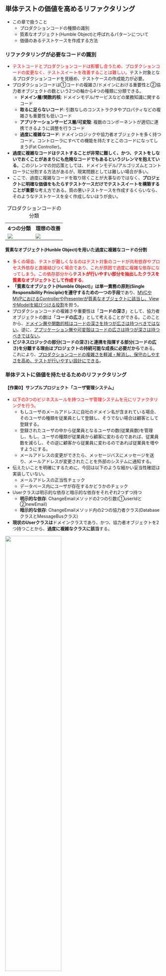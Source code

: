 <style>
    .diagonal tr:first-child th:first-child {
    background-image: linear-gradient(
        to right top, transparent calc(50% - 0.5px), #eaeaea 50%, #eaeaea calc(50% + 0.5px), transparent calc(50% + 1px)
    );
    display: grid;
    width: max-content;
    justify-content: space-between;
    grid-template-columns: repeat(2, 1fr);
    grid-auto-rows: 1fr;
    }
    .col-header {
        grid-column-start: 2;
        text-align: right;
    }
    .row-header {
        grid-column-start: 1;
    }
</style>

## 単体テストの価値を高めるリファクタリング

- この章で扱うこと
  - プロダクションコードの種類の識別
  - 質素なオブジェクト(Humble Object)と呼ばれるパターンについて
  - 価値のあるテストケースを作成する方法

### リファクタリングが必要なコードの識別

- <font color=red>テストコードとプロダクションコードは影響し合うため、プロダクションコードの変更なく、テストスイートを改善することは難しい。</font>テスト対象となるプロダクションコードを見極め、テストケースの作成能力が必要。
- プロダクションコードは①コードの複雑さ/ドメインにおける重要性と②協力者オブジェクトの数という2つの軸から4つの種類に分類できる。
  - **ドメイン層/関数的核**: ドメインモデル/サービスなどの業務知識に関するコード
  - **取るに足らないコード**: 引数なしのコンストラクタやプロパティなどの複雑さも重要性も低いコード
  - **アプリケーションサービス層/可変殻**: 複数のコンポーネントが適切に連携できるように調整を行うコード
  - **過度に複雑なコード**: ドメインロジックや協力者オブジェクトを多く持つコード。コントローラにすべての機能を持たすとこのコードになってしまう(Fat Controller)。
- **過度に複雑なコードはテストすることが非常に難しく、かつ、テストをしないでおくことがあまりにも危険なコードでもあるというジレンマを抱えている**。このジレンマの対応策としては、ドメインモデル/アルゴリズムとコントローラに分割する方法があるが、現実問題としては難しい場合が多い。
- ここで、過度に複雑なコードを取り除くことが大事なのではなく、**プロジェクトに明確な価値をもたらすテストケースだけでテストスイートを構築することが重要**な考え方である。質の悪いテストケースを作成するくらいなら、そのようなテストケースを全く作成しないほうが良い。

<table>
    <caption>プロダクションコードの分類</caption>
    <tr>
        <th>4つの分類</th>
        <th>理想の改善</th>
    </tr>
    <tr>
        <td><img src="images/2-21.png"></td>
        <td><img src="images/2-22.png"></td>
</table>

#### 質素なオブジェクト(Hunble Object)を用いた過度に複雑なコードの分割

- <font color=red>多くの場合、テストが難しくなるのはテスト対象のコードが共有依存やプロセス外依存と直接結びつく場合であり、これが原因で過度に複雑な依存になってしまう。この依存部分から<b>テストが行いやすい部分を抽出したクラスを質素なオブジェクトとして作成する</b>。</font>
- **「質素なオブジェクト(Humble Object)」は単一責務の原則(Single Responsibility Principle)を遵守するための一つの手段**であり、<u>MVCやMVPにおけるControllerやPresenterが質素なオブジェクトに該当し、ViewやModelを結びつける役割</u>を担う。
- プロダクションコードの複雑さや重要性は「**コードの深さ**」として、協力者オブジェクトの数は「**コードの広さ**」として考えることができる。このことから、<u>ドメイン層や関数的核はコードの深さを持つが広さは持つべきではない</u>。逆に、<u>アプリケーション層や可変殻はコードの広さは持つが深さは持つべきではない</u>。
- **ビジネスロジックの部分(コードの深さ)と連携を指揮する部分(コードの広さ)を分離する理由はプロジェクトの持続可能な成長に必要だから**である。これにより、<u>プロダクションコードの複雑さを軽減・解消し、保守のしやすさを高め、テストが行いやすい設計にできる</u>。

<div style="page-break-before:always"></div>

### 単体テストに価値を持たせるためのリファクタリング

#### 【作業0】サンプルプロジェクト「ユーザ管理システム」

- <font color=red>以下の3つのビジネスルールを持つユーザ管理システムを元にリファクタリングを行う。</font>
  - もしユーザのメールアドレスに自社のドメイン名が含まれている場合、そのユーザの種類を従業員として登録し、そうでない場合は顧客として登録する。
  - 登録されたユーザの中から従業員となるユーザの数(従業員数)を管理し、もし、ユーザの種類が従業員から顧客に変わるのであれば、従業員数を減らし、その逆に顧客から従業員に変わるのであれば従業員を増やすようにする。
  - メールアドレスの変更ができたら、メッセージバスにメッセージを送り、メールアドレスが変更されたことを外部のシステムに通知する。
- 伝えたいことを明確にするために、今回は以下のような細かい妥当性確認は実装していない。
  - メールアドレスの正当性チェック
  - データベース内にユーザが存在するかどうかのチェック
- Userクラスは明示的な依存と暗示的な依存をそれぞれ2つずつ持つ
  - **明示的な依存**: ChangeEmailメソッドの2つの引数(①userIdと②newEmail)
  - **暗示的な依存**: ChangeEmailメソッド内の2つの協力者クラス(DatabaseクラスとMessageBusクラス)
- **現状のUserクラスは**ドメインクラスであり、かつ、協力者オブジェクトを2つ持つことから、**過度に複雑なクラスに該当**する。

<img src="images/2-23.png" width=60%>

##### Userクラス

```CSharp
public enum UserType {
    Customer = 1,
    Employee = 2,
}

public class User {
    public int UserId { get; private set; }
    public string Email { get; private set; }
    public UserType Type { get; private set; }


    public void ChangeEmail(int userId, string newEmail) {
        object[] data = Database.GetUserById(userId);
        UserId = userId;
        Email = (string)data[1];
        Type = (UserType)data[2];

        if(Email == newEmail) return;

        object[] companyData = Database.GetCompany();

        string companyDomainName  = (string)companyData[0];
        string emailDomain = newEmail.Split('@').[1];
        bool isEmailCorporate = emailDomain == companyDomainName;
        UserType newType = (isEmailCorporate)? UserType.Employee : UserType.Customer;

        int numberOfEmployees = (int)companyData[1];
        if(Type != newType) {
            int delta = (newType == UserType.Employee)? 1 : -1;
            int newNumber = numberOfEmployees + delta;
            Database.SaveCompany(newNumber);
        }

        Email = newEmail;
        Type = newType;

        Database.SaveUser(this);
        MessageBus.SendEmailChangeMessage(UserId, newEmail);
    }
}
```

<div style="page-break-before:always"></div>

#### 【作業1】1回目のリファクタリング「アプリケーションサービス層の導入」

- <font color=red>ドメインモデルであるUserクラスに協力者オブジェクト(プロセス外依存)を持たせないために、アプリケーションサービス層に該当するUserControllerクラス(Humble Object)を作成する。</font>
- UserControllerクラスの実装によりUserクラスからプロセス外依存を取り除くことができたが、いまだに以下の課題を持っている。
  - 【課題1】プロセス外依存が具象クラス(DatabaseクラスとMessageBusクラス)でありインタフェース(抽象クラス)ではないため、モックに置き換えることができず、統合テストで問題となる。
  - 【課題2】コントローラは連携が責務であり、データベースの取得データを変換する処理(UserとCompany情報の変換処理)は責務外になるため、別のクラスに担当してもらう必要がある。
  - 【課題3】UserクラスのChangeEmailメソッドの戻り値が従業員数となっているが、Userクラスの責務ではないため、別のクラスに持たせる必要がある(設計の間違い)。
  - 【課題4】コントローラは更新されたデータを保存した後、新しいメールアドレスが以前と同じだったのかどうかを確認せずにメッセージを送っている。

<img src="images/2-24.png" width=65%>

##### UserControllerクラス

```CSharp
public class UserController {
    private readonly Database _database = new Database();
    private readonly MessageBus _messageBus = new MessageBus();

    public void ChangeEmail(int userId, string newEmail) {
        object[] data = _database.GetUserById(userId);
        string email = (string)data[1];
        UserType type = (UserType)data[2];
        var user = new User(userId, email, type);

        object[] companyData = _database.GetCompany();
        string companyDomainName  = (string)companyData[0];
        int numberOfEmployees = (int)companyData[1];

        int newNumberOfEmployees = 
            user.ChangeEmail(newEmail, companyDomainName, numberOfEmployees);

        _database.SaveCompany(newNumberOfEmployees);
        _database.SaveUser(user);
        _messageBus.SendEmailChangeMessage(userId, newEmail);
    }
}
```

##### ChangeEmailメソッド修正後のUserクラス

```CSharp
public class User {
    public int ChangeEmail(string newEmail, string companyDomainName, int numberOfEmployees) {
        if(Email == newEmail) return numberOfEmployees;

        string emailDomain = newEmail.Split('@')[1];
        bool isEmailCorporate = emailDomain == companyDomainName;
        UserType newType = (isEmailCorporate)? UserType.Employee : UserType.Customer;

        if(Type != newType) {
            int delta = (newType == UserType.Employee)? 1 : -1;
            int newNumber = numberOfEmployees + delta;
            Database.SaveCompany(newNumber);
        }
        
        Email = newEmail;
        Type = newType;
        return numberOfEmployees;
    }
}
```

<div style="page-break-before:always"></div>

#### 【作業2】2回目のリファクタリング「アプリケーションサービスから複雑さを取り除く」

- <font color=red>UserControllerクラスにコントローラとしての性質をきちんと持たせるためにはデータベースから取得したデータをドメインクラスのインスタンスに変換するロジックを取り除く必要がある。</font>O/Rマッパー(Object-Relational Mapper)やFactoryクラスを用意することで対応する。
- 変換ロジックはデータ変換処理やデータ参照の際にライブラリのロジックを通る。これはライブラリ内の分岐や例外処理を通ることを意味しており、<u>変換ロジックは複雑なロジックとして考えることができる</u>。

##### UserFactoryクラス

```CSharp
public class UserFactory {
    public static User Create(object[] data) {
        // [独自に用意したメソッド]
        // 引数がfalseであれば例外を投げる
        Precondition.Requires(data.Length >= 3);

        int id = (int)data[0];
        string email = (string)data[1];
        UserType type = (UserType)data[2];

        return new User(id, email, type);
    }
}
```

<div style="page-break-before:always"></div>

#### 【作業3】3回目のリファクタリング「新たなクラス(ドメイン層)の導入」

- <font color=red>1、2回目のリファクタリングを経て、次の課題を残しているため、以下に対応策とその影響を示す。</font>
  - **課題**: UserクラスのChangeEmailメソッドの戻り値が従業員数という責務外の機能を持っており、そのChangeEmailメソッドをUserControllerが呼び出している。
  - **対応策**: Companyクラス(ドメインモデル)を作成し、そのファクトリであるCompanyFactoryクラスも作成した後、UserControllerとUserクラスをリファクタリングする。
  - **影響**: UserControllerクラスはドメインモデルと共有依存・プロセス外依存の連携だけ担当するクラスとして以前より下に移動した。UserクラスはCompanyクラスを協力者オブジェクトとして持っているため、以前より右に位置し、テストがしにくくなったが気にするほどの難しさではない。
- UserControllerの連携内容はデータベースからデータを取得し、そのデータをドメインモデルに変換した後、モデルの内部情報を更新し、更新結果を反映し保存し直すことである。
- ドメインモデルであるUserやCompanyクラスは副作用を発生させているがドメインモデル内で収まっており、またデータベースやメッセージバスなどの共有依存・プロセス外依存の副作用はコントローラ内で収まっていることから**テスト容易性はリファクタリング前と比較して格段に向上している**。今回のリファクタリングでコミュニケーションベーステストが不要になり、<u>出力値ベーステストと状態ベーステストのみで単体テストができる</u>ことを意味している。

<img src="images/2-26.png" width=70%>


##### CompanyクラスとCompanyFactoryクラス

```CSharp
public class Company { // ドメインモデル
    public string DomainName { get; private set; }
    public int NumberOfEmployees { get; private set; }

    public void ChangeNumberOfEmployees(int delta) {
        Precondition.Requires(NumberOfEmployees + delta >= 0);
        NumberOfEmployees += delta;
    }

    public void IsEmailCorporate(string email) {
        string emailDomain = email.Split('@')[1];
        return emailDomain == DomainName;
    }
}

public class CompanyFactory { // ファクトリクラス
    public static User Create(object[] data) {
        Precondition.Requires(data.Length >= 3);

        string domainName  = (string)companyData[0];
        int numberOfEmployees = (int)companyData[1];

        return new Company(domainName, numberOfEmployees);
    }
}
```

##### リファクタリング後のUserとUserControllerクラス

```CSharp
public class UserController {
    private readonly Database _database = new Database();
    private readonly MessageBus _messageBus = new MessageBus();

    public void ChangeEmail(int userId, string newEmail) {
        object[] userData = _database.GetUserById(userId);
        var user = new UserFactory(userData);

        object[] companyData = _database.GetCompany();
        Company company = CompanyFactory.Create(companyData);

        user.ChangeEmail(newEmail, company);

        _database.SaveCompany(newNumberOfEmployees);
        _database.SaveUser(user);
        _messageBus.SendEmailChangeMessage(userId, newEmail);
    }
}

public class User {
    public int UserId { get; private set; }
    public string Email { get; private set; }
    public UserType Type { get; private set; }

    public void ChangeEmail(string newEmail, Company company) {
        if(Email == newEmail) return;

        UserType newType = (isEmailCorporate)? UserType.Employee : UserType.Customer;

        if(Type != newType) {
            int delta = (newType == UserType.Employee)? 1 : -1;
            company.ChangeNumberOfEmployees(delta);
        }
        
        Email = newEmail;
        Type = newType;
    }
}
```

<div style="page-break-before:always"></div>

### プロダクションコードの種類に基づく効果的な単体テストの作成

- <font color=red>リファクタリング後のユーザ管理システムからメソッド単位でプロダクションコードを分類すると下表のようになり、<b>最も単体テストの費用対効果が高いのは表内の左上が該当する</b>。</font>次に、**取るに足らないコードは単体テストが不要である**。そして、**アプリケーションサービス層・可変殻のコードは統合テストの対象になる**。

<table>
    <caption>メソッドごとのプロダクションコードの種類</caption>
    <tr>
        <th></th>
        <th>協力者オブジェクトの数が少ない</th>
        <th>協力者オブジェクトの数が多い</th>
    </tr>
    <tr>
        <th>コードの複雑さ・<br>重要性が高い</th>
        <td>・Userクラス<br>　・ChangeEmail<br>・Companyクラス<br>　・ChangeNumberOfEmployees<br>　・IsEmailCorporate<br>・UserFactoryクラス<br>　・Create<br>・CompanyFactoryクラス<br>　・Create</td>
        <td>なし</td>
    </tr>
    <tr>
        <th>コードの複雑さ・<br>重要性が低い</th>
        <td>・Userクラス<br>　・コンストラクタ<br>・Companyクラス<br>　・コンストラクタ</td>
        <td>・UserControllerクラス<br>　・ChangeEmail</td>
    </tr>
</table>

<img src="images/2-27.png" width=65%>

<div style="page-break-before:always"></div>

#### ドメイン層とユーティリティコードに対するテスト

```CSharp
/* メールアドレスを非従業員のものから従業員のものに変える */
[Fact]
public void Changing_email_from_non_corporate_to_corporate() {
    var company = new Company("mycorp.com", 1);
    var sut = new User(1, "user@gmail.com", UserType.Customer);

    sut.ChangeEmail("new@mycorp.com", company);

    Assert.Equal(2, company.NumberOfEmployees);
    Assert.Equal("new@mycorp.com", sut.Email);
    Assert.Equal(UserType.Employee, sut.Type);
}

/* メールアドレスを従業員のものから非従業員のものに変える */
public void Changing_email_from_corporate_to_non_corporate() { /* ... */ }
/* ユーザの種類を変えずにメールアドレスを変える */
public void Changing_email_from_corporate_to_non_corporate() { /* ... */ }
/* メールアドレスを同じメールアドレスで変える */
public void Changing_email_from_corporate_to_non_corporate() { /* ... */ }
```

```CSharp
/* パラメータ化テスト */
[InlineData("mycorp.com", "email@mycorp.com", true)]
[InlineData("mycorp.com", "email@gmail.com", false)]
[Theory]
public void Differentiates_a_corporate_email_from_non_corporate(
    string domain,
    string email,
    bool expectedResult
) {
    var sut = new Company(domain, 0);

    bool isEmailCorporate = sut.IsEmailCorporate(email);

    Assert.Equal(expectedResult, isEmailCorporate);
}
```

#### 事前条件のテスト

- <font color=red>事前条件とは、特殊なケースで機能するセーフティネットとして振る舞うものであり、<b>事前条件に反するときはバグが発生した時になる</b>。</font>
- 事前条件の実装により、**アプリケーション内で間違いを止めることができ、データベース(インフラ)まで被害が及ぶことを防ぐことができる**。
- <u>事前条件はドメインにおいて重要であれば検証すべきであり、重要でないのであればテストは不要である</u>。

### コントローラにおける条件付きロジックの扱い

- <font color=red>プロセス外依存とビジネスロジック(ドメイン)の分離が最もしやすい処理は「プロセス外依存からのデータの取得→ビジネスロジックの実行→変更されたデータの保存(更新)」の流れであり、逆に機能しにくいケースとしては<b>ビジネスロジックの処理中にプロセス外依存から新たにデータを取得する場合</b>である。</font>この課題の対応策としては3つの選択肢がある。
  - **外部の依存に対するすべての読み書き(入出力処理)を最初や最後に行う**: これにより、「読み込み→決定→実行」の構造を保つことができるが、<u>全データを操作するためパフォーマンスを犠牲にすることになるため、**ほとんど採用されない選択肢**</u>である。
  - **ドメインモデルにプロセス外依存を注入する**: この場合はビジネスロジックの中でプロセス外依存の入出力処理を操作できるが、<u>ドメインモデルのテスト容易性が低下し、さらにドメインモデルが過度に複雑なコードになってしまうため、**避けるべき選択肢**</u>である。
  - **ドメインロジックの処理をさらに細かく分割する**: パフォーマンスとテスト容易性を高く保つことができるが、<u>コントローラの連携処理が複雑になってしまい、コントローラが過度に複雑なコードになってしまう</u>。ただし、このケースはある程度対処可能であるため、**現実的な選択肢**になる。
- 上記対応策で考慮することは以下の3つである。
  - **ドメインモデルのテスト容易性**: 協力者オブジェクトの数や種類に関する性質
  - **コントローラの簡潔さ**: コントローラにおける決定を下す箇所(分岐)の数に関する性質
  - **パフォーマンス(機能性)**: プロセス外依存への呼び出し回数(処理時間)に関する性質

<table>
    <tr>
        <th>ヘキサゴナル/関数型アーキテクチャが<br>機能するオペレーション</th>
        <th>ヘキサゴナル/関数型アーキテクチャが<br>機能しにくいオペレーション</th>
    </tr>
    <tr>
        <td><img src="images/2-28.png"></td>
        <td><img src="images/2-29.png"></td>
    </tr>
</table>

<table class="diagonal">
	<tbody>
        <caption>コントローラの条件付きロジックにおける考慮事項とその性質</caption>
		<tr>
			<th><span class="col-header">性質</span><span class="row-header">考慮事項　　　　　　</span></th>
			<th>ドメインモデルの<br>テスト容易性</th>
			<th>コントローラの簡潔さ</th>
			<th>パフォーマンス<br>(機能性)</th>
		</tr>
		<tr>
			<th>ドメインモデルにプロセス外依存を注入する</th>
			<th></th>
			<th>◯</th>
			<th>◯</th>
		</tr>
		<tr>
			<th>ビジネスロジックをさらに細分化する</th>
			<th>◯</th>
			<th></th>
			<th>◯</th>
		</tr>
		<tr>
			<th>外部依存に対する全ての入出力処理を<br>処理フローの初めや終わりに行う</th>
			<th>◯</th>
			<th>◯</th>
			<th></th>
		</tr>
	</tbody>
</table>

<div style="page-break-before:always"></div>

#### 確認後実行(CanExecute / Execute)パターンの適用

- <font color=red>ビジネスロジックとプロセス外依存の分離がしにくい場合、ビジネスロジックをさらに細分化する手段があるがコントローラが複雑になるというデメリットがある。<b>この問題の対応策として確認後実行パターンがある</b>。</font>
- **確認後実行パターンとはコントローラにドメインロジックが漏洩することを防ぐテクニック**(カプセル化のテクニック)である。これにより、<u>**すべてのビジネスにおける決定をドメイン層に集約**でき、コントローラ（呼出元）はドメインモデルの事前条件を知らなくても、操作の実行可否を判断できる</u>。

##### 確認後実行パターンの実装例

```CSharp
public class User {
    public int UserId { get; private set; }
    public string Email { get; private set; }
    public UserType Type { get; private set; }
    public bool IsEmailConfirmed { get; private set; } // ← 新たに追加

    /* ##### 確認後実行パターン(事前条件をこのメソッドに集約) ##### */
    public string CanChangeEmail() {
        if(IsEmailConfirmed)
            return "Can't change a confirmed email";
        return null;
    }
    public void ChnageEmail(string newEmail, Company company) {
        Precondtion.Required(CanChangeEmail() == null);        
        if(Email == newEmail)
            return; // メールアドレスの変更はしない
        /* ...略 */
    }
}
public class UserController {
    public string ChangeEmail(int userId, string newEmail) {
        // データの準備
        object[] userData = _database.GetUserById(userId);
        User user = UserFactory.Create(userData);
        string error = user.CanChangeEmail();
        if(error != null) return error;
        object[] companyData = _database.GetCompany();
        Company company = CompanyFactory.Create(companyData);

        user.ChangeEmail(newEmail, company);
    
        _database.SaveCompany(company);
        _database.SaveUser(user);
        _messageBus.SendEmailChangeMessage(userId, newEmail);
        return "OK";
    }
}
```

#### ドメインモデルの状態を追跡するドメインイベントの利用

- <font color=red><b>コントローラに複雑さを持ち込まないもう一つの方法としてドメインイベントがある</b>。</font><u>ドメインイベントはドメインモデルの変更をビジネスオペレーション終了後にプロセス外依存に通知する際に利用する</u>。
- **ドメインイベントは外部システムに伝えなくてはならないデータを含んだクラス**である。
- ドメインイベントは**基底クラス(DomainEventクラスなど)を作成**し、汎用性を上げた上で**コレクション(List\<DomainEvent\>など)として保持するようにリファクタリングすることも可能**。また、コントローラと別に**イベント管理クラス(EventDispatcherクラスなど)を作成することで責務の分離も可能**になる。
- ドメインイベントは外部システム(プロセス外依存)と責務を分離しているため、**テスト容易性の向上に貢献**する。つまり、**プロセス外依存を用いたテスト(モックの作成)が不要であり、ドメインイベントの発生有無だけをテストするだけで済む**。<u>ただし、パフォーマンスには注意が必要である(トレードオフ)。</u>

##### ドメインイベントの実装例

```CSharp
public class EmailChangedEvent { // ドメインイベントクラス
    public int UserId { get; }
    public string NewEmail { get; }
}

public class User {
    public int UserId { get; private set; }
    public string Email { get; private set; }
    public UserType Type { get; private set; }
    public bool IsEmailConfirmed { get; private set; }
    public List<EmailChangedEvent> EmailChangedEvents { get; private set; } // ← 新たに追加

    public void ChnageEmail(string newEmail, Company company) {
        Precondtion.Required(CanChangeEmail() == null); // 事前条件チェック
        
        if(Email == newEmail)
            return; // メールアドレスの変更はしない

        UserType newType = company.IsEmailCorporate(newEmail)
            ? UserType.Employee
            : UserType.Customer;

        if(Type != newType) {
            int delta = (newType == UserType.Employee)? 1 : -1;
            company.ChangeNumberOfEmployees(delta);
        }

        /* ドメインイベントの追加 */
        Email = newEmail;
        Type = newType;
        EmailChangedEvents.Add(new EmailChangedEvent(UserId, newEmail));
    }
}
```
```CSharp
public class UserController {
    public string ChangeEmail(int userId, string newEmail) {
        // データの準備
        object[] userData = _database.GetUserById(userId);
        User user = UserFactory.Create(userData);
        string error = user.CanChangeEmail();
        if(error != null) return error;

        object[] companyData = _database.GetCompany();
        Company company = CompanyFactory.Create(companyData);

        user.ChangeEmail(newEmail, company);
    
        _database.SaveCompany(company);
        _database.SaveUser(user);
        user.EmailChangedEvents.ForEach(event => { // LINQ
            _messageBus.SendEmailChangeMessage(event.UserId, event.NewEmail)
        });
        return "OK";
    }
}
```

##### ドメインイベント適用後のテスト例

```CSharp
[Fact]
public void Changing_email_from_corporate_to_non_corporate() {
    var company = new Company("mycorp.com", 1);
    var sut = new User(1, "user@mycorp.com", UserType.Employee, false);

    sut.ChangeEmail("new@gmail.com", company);

    company.NumberOfEmployees.Should().Be(0);
    sut.Email.Should().Be("new@gmail.com");
    sut.Type.Should().Be(UserType.Customer);
    sut.EmailChangedEvents.Should().Equal(
        // ドメインイベントが追加されているか確認
        new EmailChangedEvent(1, "new@gmail.com") 
    );
}
```

<div style="page-break-before:always"></div>

### 結論

- <font color=red>ビジネスオペレーションの最後まで副作用を起こさせないために、<b>確認後実行パターン(事前条件のカプセル化)やドメインイベントによる決定を下す過程をドメインモデル内に収める方法</b>を見てきました。</font>
- **抽象化は結果に対して行うことでテスト容易性を向上させる**。
- ビジネスロジックが散財するケースとして以下がある。
  - **メールアドレスが一意であることを確認するケース**: ドメインモデルが過度に複雑なコードに寄ってしまう。
  - **プロセス外依存の中でエラー(DBのロールバック、WebAPIのエラーレスポンス)によりビジネスオペレーションの切り替えが必要な場合**: コントローラにエラー発生時の決定ロジックを実装し、統合テストで検証する必要がある。
  - メソッドが観察可能な振る舞いの一部かどうかは以下の条件を1つ以上満たす。
    - ①対象のメソッドがクライアントの目標の1つに直接結びついている。
    - ②外部アプリケーションから確認でk裏雨副作用がプロセス外依存で起こる。
  - 上記で実装した`UserController`の`ChangeEmail`メソッドは①と②の両方を満たすため、観察可能な振る舞いの一部になる。
- <u>観察可能な振る舞いと実装の詳細との関係は「外部サービス→アプリケーションサービス層→ドメイン層」と階層があり、視点を変える度に実施すべきテスト項目が変わる。</u>

<div style="page-break-before:always"></div>

### まとめ

- コードの複雑さとドメインにおける重要性(コードの深さ)を持つドメイン層のプロダクションコードは最も価値をもたらすコードであり、**ドメイン層に対するテストは退行に対して強い保護を備える**。
- ①コードの複雑さ・ドメインの重要性(コードの深さ)、②協力者オブジェクトの数(コードの広さ)からすべてのプロダクションコードは4つに分類される
  - **ドメイン層/関数的核**: ドメインモデル/サービスなどの業務知識に関するコード。<u>単体テストで検証されるべきであり、費用対効果が最も高い</u>。
  - **取るに足らないコード**: 引数なしのコンストラクタやプロパティなどのコード。<u>テストの価値は全くない</u>。
  - **アプリケーションサービス層/可変殻**: 複数のコンポーネントが適切に連携できるように調整を行う。<u>単体テストではなく統合テストで検証されるべき</u>。
  - **過度に複雑なコード**: ドメインロジックや協力者オブジェクトを多く持つコード。コントローラにすべての機能を持たすとこのコードになってしまう(Fat Controller)。<u>ドメイン層とアプリケーションサービス層の切り分けを行うための設計の見直しが必要</u>。
- **質素なオブジェクト(Humble Object)は過度に複雑なコードの対策**である。**ヘキサゴナルアーキテクチャ**はビジネスロジックをプロセス外依存から隔離するアーキテクチャであり、**関数型アーキテクチャ**はビジネスロジックをすべての協力者オブジェクト(プロセス外依存ではないものも含む)から隔離するアーキテクチャである。
- <u>**事前条件**はドメインにおける重要性がある場合にだけテスト</u>し、重要でない場合はテストは不要。
- **過度に複雑なコードの対処**はプロセス外依存とビジネスロジックの分離であり、3つの対応策がある。
  - **外部の依存に対するすべての読み書き(入出力処理)を最初や最後に行う**: これにより、「読み込み→決定→実行」の構造を保つことができるが、<u>全データを操作するためパフォーマンスを犠牲にすることになるため、**ほとんど採用されない選択肢**</u>である。
  - **ドメインモデルにプロセス外依存を注入する**: この場合はビジネスロジックの中でプロセス外依存の入出力処理を操作できるが、<u>ドメインモデルのテスト容易性が低下し、さらにドメインモデルが過度に複雑なコードになってしまうため、**避けるべき選択肢**</u>である。
  - **ドメインロジックの処理をさらに細かく分割する**: パフォーマンスとテスト容易性を高く保つことができるが、<u>コントローラの連携処理が複雑になってしまい、コントローラが過度に複雑なコードになってしまう</u>。ただし、このケースはある程度対処可能であるため、**現実的な選択肢**になる。
- 上記対応策で考慮することは以下の3つである。
  - **ドメインモデルのテスト容易性**: 協力者オブジェクトの数や種類に関する性質
  - **コントローラの簡潔さ**: コントローラにおける決定を下す箇所(分岐)の数に関する性質
  - **パフォーマンス(機能性)**: プロセス外依存への呼び出し回数(処理時間)に関する性質
- ドメインロジックをさらに分割する方法は以下の2つがあり、コントローラが複雑になることを防ぐ。
  - **確認後実行(CanExecute/Execute)パターン**: 何かを実行するメソッド`Execute`に対して実行可否メソッド`CanExecute`を用意することで、対象の処理を正しく実行するための事前条件が必ず満たされること保証する設計パターンである。これにより、<u>`Execute`の前に必ず事前条件の確認を行う`CanExecute`が呼び出されるようになるため、コントローラが決定を下す責務を本質的に取り除くことになる</u>。
  - **ドメインイベント**: ドメインモデルで発生する重要な状態の変更を追跡する方法であり、発生したドメインイベントをもとにプロセス外依存へ呼び出しを行うようにする。これにより、<u>コントローラから状態の変更を追跡する責務を取り除ける(ドメインイベントが責務を担当する)</u>。
  ※ドメインイベントは基底クラス(`DomainEvent`など)をコレクション(`List<DomainEvent>`など)で扱い、管理クラス(`EventDispatcher`など)を備えることで汎用性を持たせることができる。


